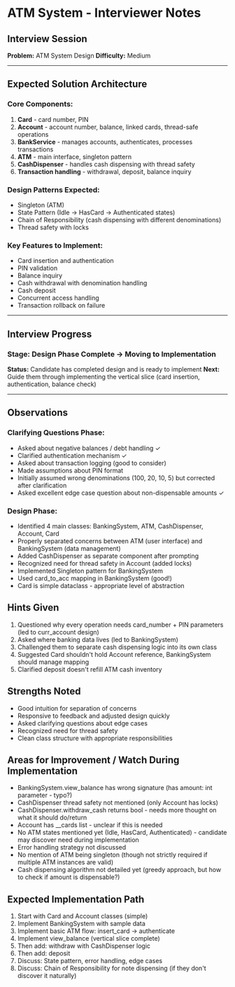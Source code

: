 # ATM System - Interviewer Notes

## Interview Session
**Problem:** ATM System Design
**Difficulty:** Medium

---

## Expected Solution Architecture

### Core Components:
1. **Card** - card number, PIN
2. **Account** - account number, balance, linked cards, thread-safe operations
3. **BankService** - manages accounts, authenticates, processes transactions
4. **ATM** - main interface, singleton pattern
5. **CashDispenser** - handles cash dispensing with thread safety
6. **Transaction handling** - withdrawal, deposit, balance inquiry

### Design Patterns Expected:
- Singleton (ATM)
- State Pattern (Idle → HasCard → Authenticated states)
- Chain of Responsibility (cash dispensing with different denominations)
- Thread safety with locks

### Key Features to Implement:
- Card insertion and authentication
- PIN validation
- Balance inquiry
- Cash withdrawal with denomination handling
- Cash deposit
- Concurrent access handling
- Transaction rollback on failure

---

## Interview Progress

### Stage: Design Phase Complete → Moving to Implementation
**Status:** Candidate has completed design and is ready to implement
**Next:** Guide them through implementing the vertical slice (card insertion, authentication, balance check)

---

## Observations

### Clarifying Questions Phase:
- Asked about negative balances / debt handling ✓
- Clarified authentication mechanism ✓
- Asked about transaction logging (good to consider)
- Made assumptions about PIN format
- Initially assumed wrong denominations (100, 20, 10, 5) but corrected after clarification
- Asked excellent edge case question about non-dispensable amounts ✓

### Design Phase:
- Identified 4 main classes: BankingSystem, ATM, CashDispenser, Account, Card
- Properly separated concerns between ATM (user interface) and BankingSystem (data management)
- Added CashDispenser as separate component after prompting
- Recognized need for thread safety in Account (added locks)
- Implemented Singleton pattern for BankingSystem
- Used card_to_acc mapping in BankingSystem (good!)
- Card is simple dataclass - appropriate level of abstraction

## Hints Given
1. Questioned why every operation needs card_number + PIN parameters (led to curr_account design)
2. Asked where banking data lives (led to BankingSystem)
3. Challenged them to separate cash dispensing logic into its own class
4. Suggested Card shouldn't hold Account reference, BankingSystem should manage mapping
5. Clarified deposit doesn't refill ATM cash inventory

## Strengths Noted
- Good intuition for separation of concerns
- Responsive to feedback and adjusted design quickly
- Asked clarifying questions about edge cases
- Recognized need for thread safety
- Clean class structure with appropriate responsibilities

## Areas for Improvement / Watch During Implementation
- BankingSystem.view_balance has wrong signature (has amount: int parameter - typo?)
- CashDispenser thread safety not mentioned (only Account has locks)
- CashDispenser.withdraw_cash returns bool - needs more thought on what it should do/return
- Account has __cards list - unclear if this is needed
- No ATM states mentioned yet (Idle, HasCard, Authenticated) - candidate may discover need during implementation
- Error handling strategy not discussed
- No mention of ATM being singleton (though not strictly required if multiple ATM instances are valid)
- Cash dispensing algorithm not detailed yet (greedy approach, but how to check if amount is dispensable?)

## Expected Implementation Path
1. Start with Card and Account classes (simple)
2. Implement BankingSystem with sample data
3. Implement basic ATM flow: insert_card → authenticate
4. Implement view_balance (vertical slice complete)
5. Then add: withdraw with CashDispenser logic
6. Then add: deposit
7. Discuss: State pattern, error handling, edge cases
8. Discuss: Chain of Responsibility for note dispensing (if they don't discover it naturally)

